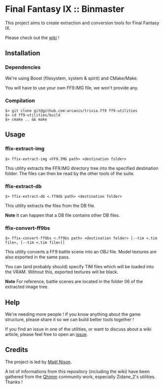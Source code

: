 # Final Fantasy IX :: Binmaster

This project aims to create extraction and conversion tools for Final Fantasy IX.

Please check out the [wiki](https://github.com/arcanis/trivia.ff9/wiki/_pages) !

## Installation

### Dependencies

We're using Boost (filesystem, system & spirit) and CMake/Make.

You will have to use your own FF9.IMG file, we won't provide any.

### Compilation

    $> git clone git@github.com:arcanis/trivia.ff9 ff9-utilities
    $> cd ff9-utilities/build
    $> cmake .. && make

## Usage

### ffix-extract-img

    $> ffix-extract-img <FF9.IMG path> <destination folder>

This utility extracts the FF9.IMG directory tree into the specified destination folder. The files can then be read by the other tools of the suite.

### ffix-extract-db

    $> ffix-extract-db <.ff9db path> <destination folder>

This utility extracts the files from the DB file.

**Note** It can happen that a DB file contains other DB files.

### ffix-convert-ff9bs

    $> ffix-convert-ff9bs <.ff9bs path> <destination folder> [--tim <.tim file>, [--tim <.tim file>]]

This utility converts a FF9 battle scene into an OBJ file. Model textures are also exported in the same pass.

You can (and probably should) specify TIM files which will be loaded into the VRAM. Without this, exported textures will be black.

**Note** For reference, battle scenes are located in the folder 06 of the extracted image tree.

## Help

We're needing more people ! If you know anything about the game structure, please share it so we can build better tools together !

If you find an issue in one of the utilities, or want to discuss about a wiki article, please feel free to open an [issue](https://github.com/arcanis/trivia.ff9/issues).

## Credits

The project is led by [Maël Nison](http://www.arcastel.com).

A lot of informations from this repository (including the wiki) have been gathered from the [Qhimm](http://www.qhimm.com) community work, especially Zidane_2's utilities. Thanks !
